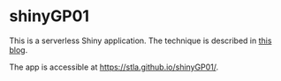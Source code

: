 # shinyGP01

This is a serverless Shiny application. The technique is described in 
[this blog](https://r-posts.com/build-serverless-shiny-application-via-github-page/).

The app is accessible at <https://stla.github.io/shinyGP01/>.